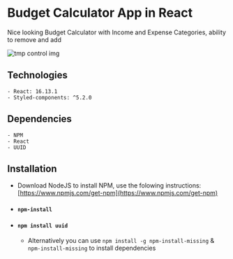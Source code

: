 # Budget Calculator App in React

Nice looking Budget Calculator with Income and Expense Categories, ability to remove and add 

![tmp control img](https://github.com/slobodan-rs/projects/blob/master/Budget\Calculator\React/budget.png?raw=true)


## Technologies

    - React: 16.13.1
    - Styled-components: ^5.2.0


## Dependencies

    - NPM
    - React
    - UUID


## Installation

- Download NodeJS to install NPM, use the folowing instructions: [https://www.npmjs.com/get-npm](https://www.npmjs.com/get-npm)

- #### `npm-install`
- #### `npm install uuid`

  - Alternatively you can use `npm install -g npm-install-missing` & `npm-install-missing` to install dependencies
